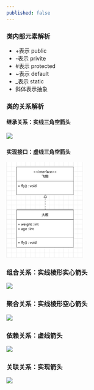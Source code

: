 ```yaml
---
published: false
---
```


### 类内部元素解析
* +表示 public
* -表示 privite
* #表示 protected
* ~表示 default
* _表示 static  
* 斜体表示抽象  

### 类的关系解析

#### 继承关系：实线三角空箭头

![](https://upload-images.jianshu.io/upload_images/5336514-dc3ac9dd64968b59.png?imageMogr2/auto-orient/strip|imageView2/2/w/231/format/webp)

#### 实现接口：虚线三角空箭头

<img src="https://raw.githubusercontent.com/ooftf/Material/master/img/blog/BEC066EE-A85E-4941-8A7E-42870AF1D149.png" alt="实现接口" width="200"  />

### 组合关系：实线棱形实心箭头

![](https://upload-images.jianshu.io/upload_images/5336514-dfb604bd1c4408d5.png?imageMogr2/auto-orient/strip|imageView2/2/w/365/format/webp)

### 聚合关系：实线棱形空心箭头

![](https://upload-images.jianshu.io/upload_images/5336514-e63191f4e23f2ad9.png?imageMogr2/auto-orient/strip|imageView2/2/w/297/format/webp)

### 依赖关系：虚线箭头

![](https://upload-images.jianshu.io/upload_images/5336514-823083d2d77916ae.png?imageMogr2/auto-orient/strip|imageView2/2/w/414/format/webp)

### 关联关系：实现箭头

![](https://upload-images.jianshu.io/upload_images/5336514-0b5f0d7612a7ca17.png?imageMogr2/auto-orient/strip|imageView2/2/w/271/format/webp)